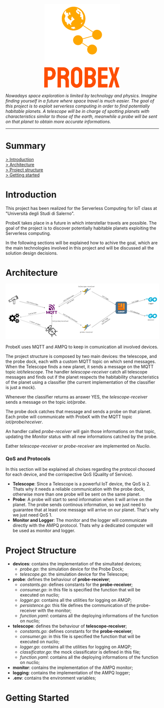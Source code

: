 <p align="center">
  <img src="img/logo_small.png" alt="logo" width="250" align="middle"/>
</p>

*Nowadays space exploration is limited by technology and physics. Imagine finding yourself in a future where space travel is much easier. The goal of this project is to exploit serverless computing in order to find potentially habitable planets. A telescope will be in charge of spotting planets with characteristics similar to those of the earth, meanwhile a probe will be sent on that planet to obtain more accurate informations.*

-----

# Summary

[> Introduction](#Introduction)\
[> Architecture](#Architecture)\
[> Project structure](#Project-structure)\
[> Getting started](#Getting-started)

# Introduction

This project has been realized for the Serverless Computing for IoT class at "Università degli Studi di Salerno".

ProbeX takes place in a future in which interstellar travels are possible. The goal of the project is to discover potentially habitable planets exploiting the Serverless computing.

In the following sections will be explained how to achive the goal, which are the main technologies involved in this project and will be discussed all the solution design decisions.

# Architecture

<img src="img/architecture.png" alt="architecture"/>

ProbeX uses MQTT and AMPQ to keep in comunication all involved devices.

The project structure is composed by two main devices: the telescope, and the probe dock, each with a custom MQTT topic on which send messages.
When the Telescope finds a new planet, it sends a message on the MQTT topic *iot/telescope*. The handler *telescope-receiver* catch all telescope messages and finds out if the planet respects the habitability characteristics of the planet using a classifier (the current implementation of the classifier is just a mock).

Whenever the classifier returns as answer YES, the *telescope-receiver* sends a message on the topic *iot/probe*.

The probe dock catches that message and sends a probe on that planet. Each probe will communicate with ProbeX with the MQTT topic *iot/probe/receiver*.

An handler called *probe-receiver* will gain those informations on that topic, updating the *Monitor* status with all new informations catched by the probe.

Eather *telescope-receiver* or *probe-receiver* are implemented on *Nuclio*.

### QoS and Protocols

In this section will be explained all choises regarding the protocol choosed for each device, and the corrispective QoS (Quality of Service).

* **Telescope**: Since a Telescope is a powerful IoT device, the QoS is 2. Thats why it needs a reliable communication with the probe dock, otherwise more than one probe will be sent on the same planet.
* **Probe**: A probe will start to send information when it will arrive on the planet. The probe sends continous information, so we just need to guarantee that at least one message will arrive on our planet. That's why we just need QoS 1.
* **Monitor and Logger**: The monitor and the logger will communicate directly with the AMPQ protocol. Thats why a dedicated computer will be used as monitor and logger.

# Project Structure

- **devices**: contains the implementation of the simultated devices;
  - *probe.go*: the simulation device for the Probe Dock;
  - *telescope.go*: the simulation device for the Telescope;
- **probe**: defines the behaviour of **probe-receiver**;
  - *constants.go*: defines constants for the **probe-receiver**;
  - *consumer.go*: in this file is specified the function that will be executed on nuclio;
  - *logger.go*: contains all the utilities for logging on AMQP;
  - *persistence.go*: this file defines the communication of the probe-receiver with the monitor;
  - *function.yaml*: contains all the deploying informations of the function on nuclio;
- **telescope**: defines the behaviour of **telescope-receiver**;
  - *constants.go*: defines constants for the **probe-receiver**;
  - *consumer.go*: in this file is specified the function that will be executed on nuclio;
  - *logger.go*: contains all the utilities for logging on AMQP;
  - *classificator.go*: the mock classificator is defined in this file;
  - *function.yaml*: contains all the deploying informations of the function on nuclio;
- **monitor**: contains the implementation of the AMPQ monitor;
- **logging**: contains the implementation of the AMPQ logger;
- **.env**: contains the environment variables;

# Getting Started
